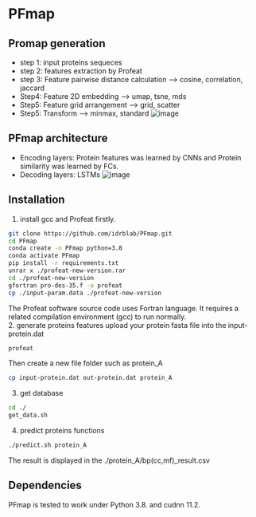 # PFmap
## Promap generation
* step 1: input proteins sequeces
* step 2: features extraction by Profeat
* step 3:  Feature pairwise distance calculation --> cosine, correlation, jaccard
* Step4: Feature 2D embedding --> umap, tsne, mds
* Step5: Feature grid arrangement --> grid, scatter
* Step5: Transform --> minmax, standard
![image](https://user-images.githubusercontent.com/76670356/204513203-2f0a430b-4b2c-4b1e-9587-3ee5a953150b.png)
## PFmap architecture
* Encoding layers: Protein features was learned by CNNs and Protein similarity was learned by FCs.
* Decoding layers: LSTMs
![image](https://user-images.githubusercontent.com/76670356/204524869-31f558f0-0298-48c5-b4d2-3d5d087a2def.png)
## Installation
1. install gcc and  Profeat firstly.
```bash
git clone https://github.com/idrblab/PFmap.git
cd PFmap
conda create -n PFmap python=3.8
conda activate PFmap
pip install -r requirements.txt
unrar x ./profeat-new-version.rar
cd ./profeat-new-version
gfortran pro-des-35.f -o profeat
cp ./input-param.data ./profeat-new-version
```
The Profeat software source code uses Fortran language. It requires a related compilation environment (gcc) to run normally.<br /> 
2. generate proteins features
upload your protein fasta file into the input-protein.dat
```bash
profeat
```
Then create a new file folder such as protein_A
```bash
cp input-protein.dat out-protein.dat protein_A
```
3. get database
```bash
cd ./
get_data.sh
```
4. predict proteins functions
```bash
./predict.sh protein_A
```
The result is displayed in the ./protein_A/bp(cc,mf)_result.csv
## Dependencies
PFmap is tested to work under Python 3.8. and  cudnn 11.2.
